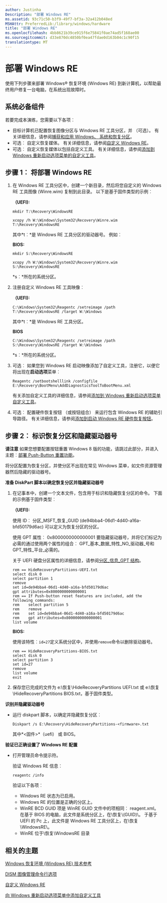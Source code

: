 ```yaml
---
author: Justinha
Description: "部署 Windows RE"
ms.assetid: 93c71c50-b3f9-49f7-bf3a-32a412b048ed
MSHAttr: PreferredLib:/library/windows/hardware
title: "部署 Windows RE"
ms.openlocfilehash: 4bb8621b39ce915f6e75841f0ae74ad5f168ae00
ms.sourcegitcommit: d33e870dc4850bf0ea47fdae0d163b04c1c90f15
translationtype: MT
---
```

# <a name="deploy-windows-re"></a>部署 Windows RE


使用下列步骤来部署 Windows® 恢复环境 (Windows RE) 到新计算机，以帮助最终用户修复一台电脑，在系统出现故障时。

## <a name="span-idprerequisitesspanspan-idprerequisitesspanspan-idprerequisitesspanprerequisites"></a><span id="Prerequisites"></span><span id="prerequisites"></span><span id="PREREQUISITES"></span>系统必备组件


若要完成本演练，您需要以下各项︰

-   目标计算机已配置恢复图像分区与 Windows RE 工具分区，并 （可选）。 有关详细信息，请参阅[捕获和应用 Windows、 系统和恢复分区](capture-and-apply-windows-system-and-recovery-partitions.md)。
-   可选︰ 自定义恢复媒体。 有关详细信息，请参阅[自定义 Windows RE](customize-windows-re.md)。
-   可选︰ 自定义恢复媒体以包括自定义工具。 有关详细信息，请参阅[添加到 Windows 重新启动选项菜单的自定义工具](add-a-custom-tool-to-the-windows-re-boot-options-menu.md)。

## <a name="span-iddeploywindowsrespanspan-iddeploywindowsrespanspan-iddeploywindowsrespanstep-1-deploy-windows-re"></a><span id="DeployWindowsRE"></span><span id="deploywindowsre"></span><span id="DEPLOYWINDOWSRE"></span>步骤 1︰ 将部署 Windows RE


1.  在 Windows RE 工具分区中，创建一个新目录，然后将您自定义的 Windows RE 工具图像 (Winre.wim) 复制到此目录。 以下是基于固件类型的示例︰

    **（UEFI):**

    ``` syntax
    mkdir T:\Recovery\WindowsRE

    xcopy /h W:\Windows\System32\Recovery\Winre.wim T:\Recovery\WindowsRE
    ```

    其中*t︰*是 Windows RE 工具分区的驱动器号。 例如︰

    **BIOS:**

    ``` syntax
    mkdir S:\Recovery\WindowsRE

    xcopy /h W:\Windows\System32\Recovery\Winre.wim S:\Recovery\WindowsRE
    ```

    *s︰*所在的系统分区。

2.  注册自定义 Windows RE 工具映像︰

    **（UEFI):**

    ``` syntax
    C:\Windows\System32\Reagentc /setreimage /path T:\Recovery\WindowsRE /target W:\Windows
    ```

    其中*t︰*是 Windows RE 工具分区。

    **BIOS**

    ``` syntax
    C:\Windows\System32\Reagentc /setreimage /path S:\Recovery\WindowsRE /target W:\Windows
    ```

    *s︰*所在的系统分区。

3.  可选︰ 如果您到 Windows RE 启动映像添加了自定义工具，注册它，以便它将出现在**启动选项**菜单︰

    ``` syntax
    Reagentc /setbootshelllink /configfile E:\Recovery\BootMenu\AddDiagnosticsToolToBootMenu.xml
    ```

    有关添加自定义工具的详细信息，请参阅[添加到 Windows 重新启动选项菜单自定义工具](add-a-custom-tool-to-the-windows-re-boot-options-menu.md)。

4.  可选︰ 配置硬件恢复按钮 （或按钮组合） 来运行包含 Windows RE 的辅助引导路径。 有关详细信息，请参阅[添加到启动 Windows RE 硬件恢复按钮](add-a-hardware-recovery-button-to-start-windows-re.md)。

## <a name="span-idpreparescriptsspanspan-idpreparescriptsspanspan-idpreparescriptsspanstep-2-identify-the-recovery-partitions-and-hide-the-drive-letters"></a><span id="PrepareScripts"></span><span id="preparescripts"></span><span id="PREPARESCRIPTS"></span>步骤 2︰ 标识恢复分区和隐藏驱动器号


**请注意**  如果您想要配置按钮重置 Windows 8 版的功能，请跳过此部分，并进入主题︰[部署 Push-Button 重置功能](deploy-push-button-reset-features.md)。

 

将分区配置为恢复分区，并使分区不出现在常见 Windows 菜单，如文件资源管理器然后隐藏的驱动器号。

**准备 DiskPart 脚本以确定恢复分区并隐藏驱动器号**

1.  在记事本中，创建一个文本文件，包含用于标识和隐藏恢复分区的命令。 下面的示例基于固件类型︰

    **（UEFI):**

    使用 ID︰ 分区\_MSFT\_恢复\_GUID (de94bba4-06d1-4d40-a16a-bfd50179d6ac) 可以定义为恢复分区的分区。

    使用 GPT 属性︰ 0x8000000000000001 要隐藏驱动器号，并将它们标记为必需的通过使用两个属性的组合︰ GPT\_基本\_数据\_特性\_NO\_驱动器\_号和 GPT\_特性\_平台\_必需的。

    关于 UEFI 硬盘分区属性的详细信息，请参阅[分区\_信息\_GPT 结构](http://go.microsoft.com/fwlink/?LinkId=240300)。

    ``` syntax
    rem == HideRecoveryPartitions-UEFI.txt
    select disk 0
    select partition 1
    remove
    set id=de94bba4-06d1-4d40-a16a-bfd50179d6ac
    gpt attributes=0x8000000000000001
    rem == If Push-button reset features are included, add the following commands:
    rem    select partition 5
    rem    remove
    rem    set id=de94bba4-06d1-4d40-a16a-bfd50179d6ac
    rem    gpt attributes=0x8000000000000001
    list volume
    ```

    **BIOS:**

    使用该特性︰`id=27`定义系统分区中，并使用`remove`命令以删除驱动器号。

    ``` syntax
    rem == HideRecoveryPartitions-BIOS.txt
    select disk 0
    select partition 3
    set id=27
    remove
    list volume
    exit
    ```

2.  保存您已完成的文件为 e:\\恢复\\HideRecoveryPartitions UEFI.txt 或 e:\\恢复\\HideRecoveryPartitions BIOS.txt，基于固件类型。

**识别并隐藏驱动器号**

-   运行 diskpart 脚本，以确定并隐藏恢复分区︰

    ``` syntax
    Diskpart /s E:\Recovery\HideRecoveryPartitions-<firmware>.txt
    ```

    其中*&lt;固件&gt;*（uefi） 或 BIOS。

**验证已正确设置了 Windows RE 配置**

-   打开管理员命令提示符。

    验证 Windows RE 信息︰

    ``` syntax
    reagentc /info
    ```

    验证以下各项︰

    -   Windows RE 状态为已启用。
    -   Windows RE 的位置是正确的分区上。
    -   WinRE BCD GUID 项是 WinRE GUID 文件中的项相同︰ reagent.xml。 在基于 BIOS 的电脑，此文件是系统分区上，在\\恢复\\(GUID)\\。 于基于 UEFI 的 Pc 上，此文件是 Windows RE 工具分区上，在\\恢复\\WindowsRE\\。
    -   WinRE 位于\\恢复\\WindowsRE 目录

## <a name="span-idrelatedtopicsspanrelated-topics"></a><span id="related_topics"></span>相关的主题


[Windows 恢复环境 (Windows RE) 技术参考](windows-recovery-environment--windows-re--technical-reference.md)

[DISM 图像管理命令行选项](dism-image-management-command-line-options-s14.md)

[自定义 Windows RE](customize-windows-re.md)

[向 Windows 重新启动选项菜单中添加自定义工具](add-a-custom-tool-to-the-windows-re-boot-options-menu.md)

 

 






